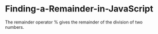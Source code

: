# Finding-a-Remainder-in-JavaScript
The remainder operator % gives the remainder of the division of two numbers.

